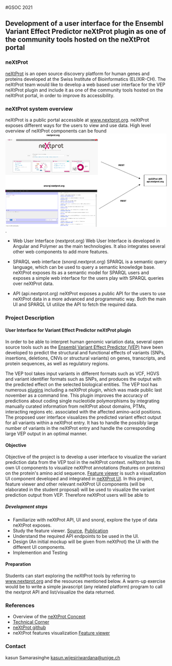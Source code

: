 #GSOC 2021 

## Development of a user interface for the Ensembl Variant Effect Predictor neXtProt plugin as one of the  community tools hosted on the neXtProt portal

### neXtProt

[neXtProt](www.nextprot.org) is an open source discovery platform for human genes and proteins developed at the Swiss Institute of Bioinformatics (ELIXIR-CH). The neXtProt team would like to develop a web based user interface for the VEP neXtProt plugin and include it as one of the  community tools hosted on the neXtProt portal, in order to improve its accessibility.

### neXtProt system overview
neXtProt is a public portal accessible at www.nextprot.org. neXtProt exposes different ways for the users to view and use data. 
High level overview of neXtProt components can be found ![here](./images/np.png).

* Web User Interface (nextprot.org)
Web User Interface is developed in Angular and Polymer as the main technologies. It also integrates several other web components to add more features.

* SPARQL web interface (snorql.nextprot.org)
SPARQL is a semantic query language, which can be used to query a semantic knowledge base. neXtProt exposes its as a semantic model for SPARQL users and exposes a simple web interface for the users play with SPARQL queries over neXtProt data.

* API (api.nextprot.org)
neXtProt exposes a public API for the users to use neXtProt data in a more advanced and programmatic way. Both the main UI and SPARQL UI utilize the API to fetch the required data.


### Project Description

#### User Interface for Variant Effect Predictor neXtProt plugin

In order to be able to interpret human genomic variation data, several open source tools such as the [Ensembl Variant Effect Predictor (VEP)](https://www.ensembl.org/info/docs/tools/vep/index.html) 
have been developed to predict the structural and functional effects of variants (SNPs, insertions, deletions, CNVs or structural variants) on genes, transcripts, and protein sequences, as well as regulatory regions. 

The VEP tool takes input variants in different formats such as VCF, HGVS and variant identifier formats such as SNPs, and produces the output with the predicted effect on the selected biological entities. 
The VEP tool has numerous [plugins](https://m.ensembl.org/info/docs/tools/vep/script/vep_plugins.html) including a neXtProt plugin, which was made public last november as a command line. This plugin improves the accuracy of predictions  about coding single nucleotide polymorphisms by integrating manually curated information from neXtProt about domains, PTMs, interacting regions etc. associated with the affected amino-acid positions. 
The proposed user interface visualizes the predicted variant effect output for all variants within a neXtProt entry. It has to handle the possibly large number of variants in the neXtProt entry and handle the corresponding large VEP output in an optimal manner. 

#### Objective

Objective of the project is to develop a user interface to visualize the variant prediction data from the VEP tool in the neXtProt context. neXtprot has its own UI components to visualize neXtProt annotations (features on proteins) on the protein's amino acid sequence. [Feature viewer](https://github.com/calipho-sib/feature-viewer) is such a visualization UI component developed and integrated in [neXtProt UI](https://www.nextprot.org/entry/NX_P52701/sequence).
In this project, feature viewer and other relevant neXtProt UI components (will be elaborated in the student proposal) will be used to visualize the variant prediction output from VEP. Therefore neXtProt users will be able to 

##### Development steps

* Familiarize with neXtProt API, UI and snorql, explore the type of data neXtProt exposes.
* Study the feature viewer. [Source](https://github.com/calipho-sib/feature-viewer), [Publication](https://www.nextprot.org/news/new-publication-the-feature-viewer-a-visualization-tool-for-positional-annotations-on-a-sequence) 
* Understand the required API endpoints to be used in the UI.
* Design (An initial mockup will be given from neXtProt) the UI with the different UI components.
* Implemention and Testing

#### Preparation

Students can start exploring the neXtProt tools by referring to www.nextprot.org and the resources mentioned below. A warm-up exercise would be to write a simple javascript (any related platform) program to call the nextprot API and list/visualize the data returned. 

### References

* Overview of the [neXtProt Concept](https://www.nextprot.org/about/nextprot)
* [Technical Corner](https://www.nextprot.org/help/technical-corner)
* [neXtProt github](https://github.com/calipho-sib)
* neXtProt features visualization [Feature viewer](https://github.com/calipho-sib/feature-viewer)

### Contact
kasun Samarasinghe [kasun.wijesiriwardana@unige.ch](mailto:kasun.wijesiriwardana@unige.ch)
